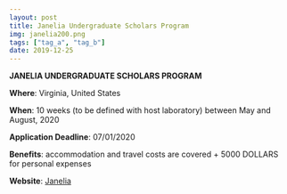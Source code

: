 ```yaml
---
layout: post
title: Janelia Undergraduate Scholars Program
img: janelia200.png
tags: ["tag_a", "tag_b"]
date: 2019-12-25
---
```


**JANELIA UNDERGRADUATE SCHOLARS PROGRAM**

**Where**: Virginia, United States

**When**: 10 weeks (to be defined with host laboratory) between May and August, 2020 

**Application Deadline**: 07/01/2020 

**Benefits**: accommodation and travel costs are covered + 5000 DOLLARS for personal expenses 

**Website**: [Janelia](https://www.janelia.org/you-janelia/students-postdocs/undergraduate-scholars-program)

